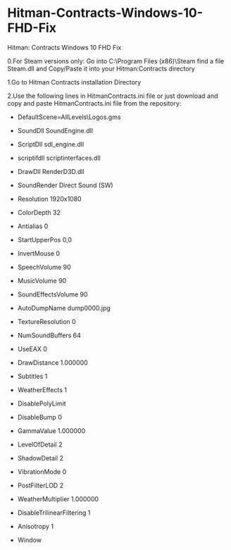 # Hitman-Contracts-Windows-10-FHD-Fix
Hitman: Contracts Windows 10 FHD Fix

0.For Steam versions only:
Go into C:\Program Files (x86)\Steam find a file Steam.dll and Copy/Paste it into your Hitman:Contracts directory 

1.Go to Hitman Contracts installation Directory 

2.Use the following lines in HitmanContracts.ini file or just download and copy and paste
HitmanContracts.ini file from the repository:

* DefaultScene=AllLevels\Logos.gms
* SoundDll SoundEngine.dll
* ScriptDll sdl_engine.dll
* scriptifdll scriptinterfaces.dll
* DrawDll RenderD3D.dll
* SoundRender Direct Sound (SW)

* Resolution 1920x1080

* ColorDepth 32
* Antialias 0

* StartUpperPos 0,0

* InvertMouse 0

* SpeechVolume 90
* MusicVolume 90
* SoundEffectsVolume 90

* AutoDumpName dump0000.jpg
* TextureResolution 0
* NumSoundBuffers 64
* UseEAX 0
* DrawDistance 1.000000
* Subtitles 1
* WeatherEffects 1

* DisablePolyLimit
* DisableBump 0
* GammaValue 1.000000
* LevelOfDetail 2
* ShadowDetail 2

* VibrationMode 0
* PostFilterLOD 2

* WeatherMultiplier 1.000000
* DisableTrilinearFiltering 1
* Anisotropy 1
* Window
